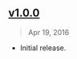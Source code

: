 ## [v1.0.0]
> Apr 19, 2016

- Initial release.

[v1.0.0]: https://github.com/rstacruz/markdown-it-named-headings/tree/v1.0.0

